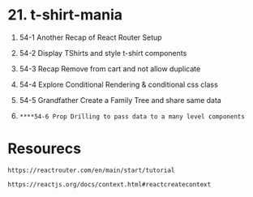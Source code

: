 # 21. t-shirt-mania

1. 54-1 Another Recap of React Router Setup

2. 54-2 Display TShirts and style t-shirt components

3. 54-3 Recap Remove from cart and not allow duplicate

4. 54-4 Explore Conditional Rendering & conditional css class

5. 54-5 Grandfather Create a Family Tree and share same data

6. `****54-6 Prop Drilling to pass data to a many level components`

# Resourecs

`https://reactrouter.com/en/main/start/tutorial`

`https://reactjs.org/docs/context.html#reactcreatecontext`
